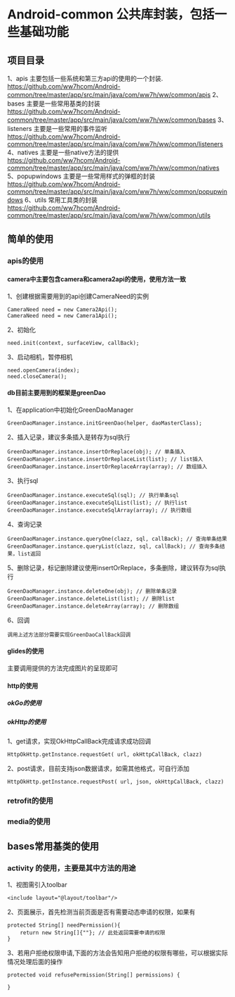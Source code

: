 # Android-common 公共库封装，包括一些基础功能

## 项目目录

1、apis 主要包括一些系统和第三方api的使用的一个封装. 
https://github.com/ww7hcom/Android-common/tree/master/app/src/main/java/com/ww7h/ww/common/apis
2、bases 主要是一些常用基类的封装  
https://github.com/ww7hcom/Android-common/tree/master/app/src/main/java/com/ww7h/ww/common/bases
3、listeners 主要是一些常用的事件监听  
https://github.com/ww7hcom/Android-common/tree/master/app/src/main/java/com/ww7h/ww/common/listeners
4、natives 主要是一些native方法的提供  
https://github.com/ww7hcom/Android-common/tree/master/app/src/main/java/com/ww7h/ww/common/natives
5、popupwindows 主要是一些常用样式的弹框的封装  
https://github.com/ww7hcom/Android-common/tree/master/app/src/main/java/com/ww7h/ww/common/popupwindows
6、utils 常用工具类的封装  
https://github.com/ww7hcom/Android-common/tree/master/app/src/main/java/com/ww7h/ww/common/utils

## 简单的使用

### apis的使用
#### camera中主要包含camera和camera2api的使用，使用方法一致
1、创建根据需要用到的api创建CameraNeed的实例  

    CameraNeed need = new Camera2Api();  
    CameraNeed need = new Camera1Api();  
    
2、初始化 

    need.init(context, surfaceView, callBack);
    
3、启动相机，暂停相机

    need.openCamera(index);
    need.closeCamera();

#### db目前主要用到的框架是greenDao
1、在application中初始化GreenDaoManager

    GreenDaoManager.instance.initGreenDao(helper, daoMasterClass);
    
2、插入记录，建议多条插入是转存为sql执行

    GreenDaoManager.instance.insertOrReplace(obj); // 单条插入
    GreenDaoManager.instance.insertOrReplaceList(list); // list插入
    GreenDaoManager.instance.insertOrReplaceArray(array); // 数组插入
    
3、执行sql

    GreenDaoManager.instance.executeSql(sql); // 执行单条sql
    GreenDaoManager.instance.executeSqlList(list); // 执行list
    GreenDaoManager.instance.executeSqlArray(array); // 执行数组
    
4、查询记录

    GreenDaoManager.instance.queryOne(clazz, sql, callBack); // 查询单条结果
    GreenDaoManager.instance.queryList(clazz, sql, callBack); // 查询多条结果，list返回
    
5、删除记录，标记删除建议使用insertOrReplace，多条删除，建议转存为sql执行

    GreenDaoManager.instance.deleteOne(obj); // 删除单条记录
    GreenDaoManager.instance.deleteList(list); // 删除list
    GreenDaoManager.instance.deleteArray(array); // 删除数组
    
6、回调

    调用上述方法部分需要实现GreenDaoCallBack回调
    

#### glides的使用
主要调用提供的方法完成图片的呈现即可

#### http的使用
##### okGo的使用
##### okHttp的使用
1、get请求，实现OkHttpCallBack完成请求成功回调

    HttpOkHttp.getInstance.requestGet( url, okHttpCallBack, clazz)
    
2、post请求，目前支持json数据请求，如需其他格式，可自行添加

    HttpOkHttp.getInstance.requestPost( url, json, okHttpCallBack, clazz)

### retrofit的使用
### media的使用

## bases常用基类的使用
### activity 的使用，主要是其中方法的用途
1、视图需引入toolbar

    <include layout="@layout/toolbar"/>
    
2、页面展示，首先检测当前页面是否有需要动态申请的权限，如果有

    protected String[] needPermission(){
        return new String[]{""}; // 此处返回需要申请的权限
    }
    
3、若用户拒绝权限申请,下面的方法会告知用户拒绝的权限有哪些，可以根据实际情况处理后面的操作

    protected void refusePermission(String[] permissions) {
    
    }











